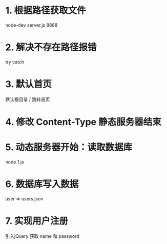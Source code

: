 # 1. 根据路径获取文件
node-dev server.js 8888
# 2. 解决不存在路径报错
 try catch
# 3. 默认首页
 默认根目录 / 跳转首页
# 4. 修改 Content-Type 静态服务器结束
# 5. 动态服务器开始：读取数据库
 node 1.js
# 6. 数据库写入数据
 user => users.json
# 7. 实现用户注册
 引入jQuery 获取 name 和 password